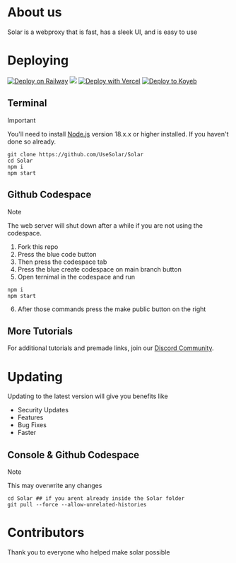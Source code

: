 # About us

Solar is a webproxy that is fast, has a sleek UI, and is easy to use

# Deploying

[![Deploy on Railway](https://binbashbanana.github.io/deploy-buttons/buttons/remade/railway.svg)](https://railway.app/template/h7StcI?referralCode=u82tqg)
<a href="https://render.com/deploy?repo=https://github.com/usesolar/solar">
<img src="https://raw.githubusercontent.com/BinBashBanana/deploy-buttons/main/buttons/remade/render.svg"></img></a>
[![Deploy with Vercel](https://binbashbanana.github.io/deploy-buttons/buttons/remade/vercel.svg)](https://vercel.com/new/clone?repositoryurl=https://github.com/usesolar/solar)
[![Deploy to Koyeb](https://binbashbanana.github.io/deploy-buttons/buttons/remade/koyeb.svg)](https://app.koyeb.com/deploy?type=git&repository=github.com/usesolar/solar)

## Terminal

> [!IMPORTANT]
> You'll need to install [Node.js](https://nodejs.org/en/download/prebuilt-installer) version 18.x.x or higher installed. If you haven't done so already.

```
git clone https://github.com/UseSolar/Solar
cd Solar
npm i
npm start
```

## Github Codespace

> [!NOTE]
> The web server will shut down after a while if you are not using the codespace.

1. Fork this repo
2. Press the blue code button
3. Then press the codespace tab
4. Press the blue create codespace on main branch button
5. Open ternimal in the codespace and run

```
npm i
npm start
```

6. After those commands press the make public button on the right

## More Tutorials

For additional tutorials and premade links, join our [Discord Community](https://dsc.gg/usesolar).

# Updating

Updating to the latest version will give you benefits like

- Security Updates
- Features
- Bug Fixes
- Faster

## Console & Github Codespace

> [!NOTE]
> This may overwrite any changes

```
cd Solar ## if you arent already inside the Solar folder
git pull --force --allow-unrelated-histories
```

# Contributors

Thank you to everyone who helped make solar possible
